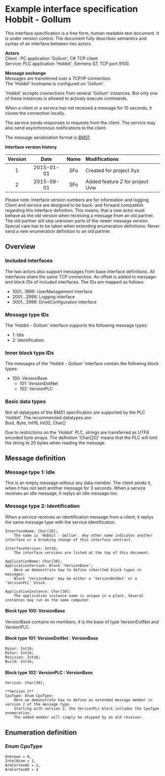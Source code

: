 Example interface specification Hobbit - Gollum
===============================================
This interface specification is a free form, human readable text document. It is under version control.
The document fully describes semantics and syntax of an interface between two actors.

**Actors**  
Client : PC application 'Gollum', C# TCP client  
Service: PLC application 'Hobbit', Siemens S7, TCP port 9100.

**Message exchange**  
Messages are transferred over a TCP/IP connection.  
The 'Hobbit' hostname is configured on 'Gollum'.  

'Hobbit' accepts connections from several 'Gollum' instances.
But only one of these instances is allowed to actively execute commands.

When a client or a service has not received a message for 10 seconds, it closes the connection locally.

The service sends responses to requests from the client.
The service may also send asynchronous notifications to the client.

The message serialization format is [BMS1](https://github.com/steforster/bms1-binary-message-stream-format).


**Interface version history**  

Version |    Date    | Name | Modifications
:------:|:----------:|:----:|:-------------
   1    | 2015-01-01 | SFo  | Created for project Xyz
   2    | 2015-09-01 | SFo  | Added feature Z for project Uvw

Please note: Interface version numbers are for information and logging.
Client and service are designed to be back- and forward compatible regarding this interface definition.
This means, that a new actor must behave as the old version when receiving a message from an old partner.
The old partner will skip unknown parts of the newer message version.
Special care has to be taken when extending enumeration definitions:
Never send a new enumeration definition to an old partner.


Overview
--------

### Included interfaces
The two actors also support messages from base interface definitions.
All interfaces share the same TCP connection.
An offset is added to message- and block IDs of included interfaces.
The IDs are mapped as follows:
* 1001...1999: UserManagement interface
* 2001...2999: Logging interface
* 3001...3999: DriveConfiguration interface

### Message type IDs
The 'Hobbit - Gollum' interface supports the following message types:
* 1: Idle
* 2: Identification

### Inner block type IDs
The messages of the 'Hobbit - Gollum' interface contain the following block types:
* 100: VersionBase
  * 101: VersionDotNet
  * 102: VersionPLC

### Basic data types
Not all datatypes of the BMS1 specification are supported by the PLC 'Hobbit'.
The recommended datatypes are:  
	Bool, Byte, Int16, Int32, Char[]

Due to restrictions on the 'Hobbit' PLC, strings are transferred as UTF8 encoded byte arrays.
The definition 'Char[20]' means that the PLC will limit the string to 20 bytes when reading the message.


Message definition
------------------

### Message type 1: Idle
This is an empty message without any data member.
The client sends it, when it has not sent another message for 3 seconds.
When a service receives an idle message, it replys an idle message too.

	
### Message type 2: Identification
When a service receives an identification message from a client, it replys the same message type with the service identification.

	InterfaceName: Char[30];
		The name is 'Hobbit - Gollum'. Any other name indicates another interface or a breaking change of this interface contract.

	InterfaceVersion: Int16;
		The interface versions are listed at the top of this document.

	ApplicationName: Char[30];
	ApplicationVersion: Block 'VersionBase';
		Here we demonstrate how to define inherited block types in messages:
		Block 'VersionBase' may be either a 'VersionDotNet' or a 'VersionPLC' block.

	ApplicationInstance: Char[30];
		The application instance name is unique in a plant. Several instances may run on the same computer.
 

#### Block type 100: VersionBase
VersionBase contains no members, it is the base of type VersionDotNet and VersionPLC.


#### Block type 101: VersionDotNet : VersionBase
	Major: Int16;
	Minor: Int16;
	Revision: Int16;
	Build: Int16;


#### Block type 102: VersionPLC : VersionBase
	Version: Char[30];

	**Version 2**
	CpuType: Enum CpuType;
		Here we demonstrate how to define an extended message member in version 2 of the message type.
		Starting with version 2, the VersionPLC-block includes the CpuType enumeration.
	    The added member will simply be skipped by an old receiver.


Enumeration definition
----------------------

### Enum CpuType
	Unknown = 0,	
	IntelAtom = 1,
	ArmCortexA5 = 2,
	ArmCortexA9 = 3


